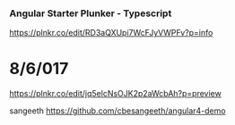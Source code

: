 ### Angular Starter Plunker - Typescript

https://plnkr.co/edit/RD3aQXUpi7WcFJyVWPFv?p=info

# 8/6/017
https://plnkr.co/edit/jq5elcNsOJK2p2aWcbAh?p=preview

sangeeth
https://github.com/cbesangeeth/angular4-demo
